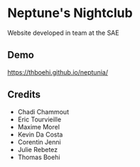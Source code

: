 # Neptune's Nightclub

Website developed in team at the SAE

## Demo

https://thboehi.github.io/neptunia/

## Credits
- Chadi Chammout
- Eric Tourvieille
- Maxime Morel
- Kevin Da Costa
- Corentin Jenni 
- Julie Rebetez
- Thomas Boehi
